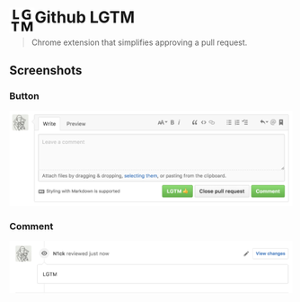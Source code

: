 # <img src="/images/icon48.png" width="45" align="left"> Github LGTM
> Chrome extension that simplifies approving a pull request.

## Screenshots

### Button

![](screenshots/button-example.png)

### Comment

![](screenshots/lgtm-example.png)
